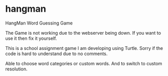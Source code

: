 # hangman
HangMan Word Guessing Game

The Game is not working due to the webserver being down. If you want to use it then fix it yourself.

This is a school assignment game I am developing using Turtle.
Sorry if the code is hard to understand due to no comments.

Able to choose word categories or custom words.
And to switch to custom resolution.
